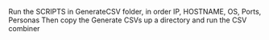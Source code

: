 Run the SCRIPTS in GenerateCSV folder, in order IP, HOSTNAME, OS, Ports, Personas Then copy the Generate CSVs up a directory and run the CSV combiner
